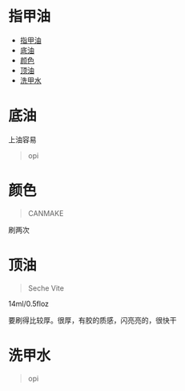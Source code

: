 # 指甲油
<!-- TOC -->

- [指甲油](#指甲油)
- [底油](#底油)
- [颜色](#颜色)
- [顶油](#顶油)
- [洗甲水](#洗甲水)

<!-- /TOC -->
# 底油

上油容易

>opi

# 颜色

>CANMAKE

刷两次

# 顶油

>Seche Vite

14ml/0.5floz

要刷得比较厚。很厚，有胶的质感，闪亮亮的，很快干
# 洗甲水

>opi